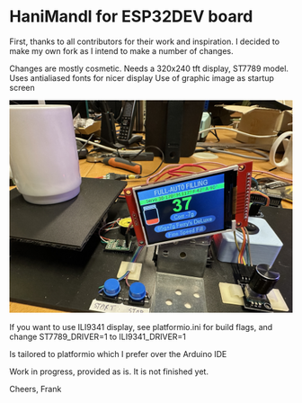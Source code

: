# HaniMandl for ESP32DEV board

First, thanks to all contributors for their work and inspiration. I decided to make my own fork as I intend to make a number of changes. 

Changes are mostly cosmetic. Needs a 320x240 tft display, ST7789 model. Uses antialiased fonts for nicer display
Use of graphic image as startup screen


![alt text](pictures/IMG_1778.jpg)
<br>

If you want to use ILI9341 display, see platformio.ini for build flags, and change ST7789_DRIVER=1 to ILI9341_DRIVER=1 

Is tailored to platformio which I prefer over the Arduino IDE

Work in progress, provided as is. It is not finished yet.

Cheers, 
Frank

